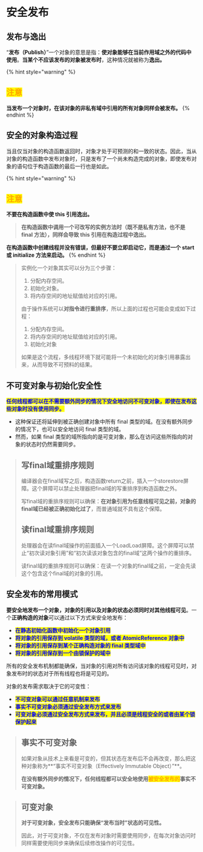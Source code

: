 # 安全发布

## 发布与逸出

“**发布（Publish）**”一个对象的意思是指：**使对象能够在当前作用域之外的代码中使用**。**当某个不应该发布的对象被发布时**，这种情况就被称为**逸出。**

{% hint style="warning" %}
## <mark style="color:orange;">注意</mark>

**当发布一个对象时，在该对象的非私有域中引用的所有对象同样会被发布。**
{% endhint %}

## 安全的对象构造过程

当且仅当对象的构造函数返回时，对象才处于可预测的和一致的状态。因此，当从对象的构造函数中发布对象时，只是发布了一个尚未构造完成的对象，即使发布对象的语句位于构造函数的最后一行也是如此。

{% hint style="warning" %}
## <mark style="color:orange;">注意</mark>

**不要在构造函数中使 this 引用逸出。**

> **在构造函数中调用一个可改写的实例方法时（既不是私有方法，也不是 final 方法），同样会导致 this 引用在构造过程中逸出。**

**在构造函数中创建线程并没有错误，但最好不要立即启动它，而是通过一个 start 或 initialize 方法来启动。**
{% endhint %}

> 实例化一个对象其实可以分为三个步骤：
>
> 1. 分配内存空间。
> 2. 初始化对象。
> 3. 将内存空间的地址赋值给对应的引用。
>
> 由于操作系统可以**对指令进行重排序**，所以上面的过程也可能会变成如下过程：
>
> 1. 分配内存空间。
> 2. 将内存空间的地址赋值给对应的引用。
> 3. 初始化对象
>
> 如果是这个流程，多线程环境下就可能将一个未初始化的对象引用暴露出来，从而导致不可预料的结果。

## 不可变对象与初始化安全性

<mark style="color:blue;">**任何线程都可以在不需要额外同步的情况下安全地访问不可变对象，即使在发布这些对象时没有使用同步。**</mark>

* 这种保证还将延伸到被正确创建对象中所有 final 类型的域。在没有额外同步的情况下，也可以安全地访问 final 类型的域。
* 然而，如果 final 类型的域所指向的是可变对象，那么在访问这些所指向的对象的状态时仍然需要同步。

> ## **写final域重排序规则**
>
> 编译器会在final域写之后，构造函数return之前，插入一个storestore屏障。这个屏障可以禁止处理器把final域的写重排序到构造函数之外。
>
> 写final域的重排序规则可以确保：**在对象引用为任意线程可见之前，对象的final域已经被正确初始化过了**，而普通域就不具有这个保障。
>
> ## **读final域重排序规则**
>
> 处理器会在读final域操作的前面插入一个LoadLoad屏障。这个屏障可以禁止“初次读对象引用”和“初次读该对象包含的final域”这两个操作的重排序。
>
> 读final域的重排序规则可以确保：在读一个对象的final域之前，一定会先读这个包含这个final域的对象的引用。

## 安全发布的常用模式

**要安全地发布一个对象，对象的引用以及对象的状态必须同时对其他线程可见**。一个**正确构造的对象**可以通过以下方式来安全地发布：

* <mark style="color:blue;">**在静态初始化函数中初始化一个对象引用**</mark>
* <mark style="color:blue;">**将对象的引用保存到 volatile 类型的域，或者 AtomicReference 对象中**</mark>
* <mark style="color:blue;">**将对象的引用保存到某个正确构造对象的 final 类型域中**</mark>
* <mark style="color:blue;">**将对象的引用保存到一个由锁保护的域中**</mark>

所有的安全发布机制都能确保，当对象的引用对所有访问该对象的线程可见时，对象发布时的状态对于所有线程也将是可见的。

对象的发布需求取决于它的可变性：

* <mark style="color:blue;">**不可变对象可以通过任意机制来发布**</mark>
* <mark style="color:blue;">**事实不可变对象必须通过安全发布方式来发布**</mark>
* <mark style="color:blue;">**可变对象必须通过安全发布方式来发布，并且必须是线程安全的或者由某个锁保护起来**</mark>

> ## 事实不可变对象
>
> 如果对象从技术上来看是可变的，但其状态在发布后不会再改变，那么把这种对象称为**“事实不可变对象（Effectively Immutable Object）”**。
>
> **在没有额外同步的情况下，任何线程都可以安全地使用**<mark style="color:orange;">**被安全发布的**</mark>**事实不可变对象。**

> ## 可变对象
>
> **对于可变对象，安全发布只能确保“发布当时”状态的可见性。**
>
> 因此，对于可变对象，不仅在发布对象时需要使用同步，在每次对象访问时同样需要使用同步来确保后续修改操作的可见性。
